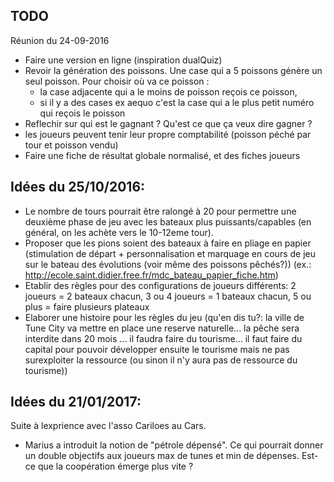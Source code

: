 ## TODO
Réunion du 24-09-2016
  * Faire une version en ligne (inspiration dualQuiz)
  * Revoir la génération des poissons. Une case qui a 5 poissons génère un seul poisson. Pour choisir où va ce poisson :
    * la case adjacente qui a le moins de poisson reçois ce poisson,
    * si il y a des cases ex aequo c'est la case qui a le plus petit numéro qui reçois le poisson
  * Reflechir sur qui est le gagnant ? Qu'est ce que ça veux dire gagner ?
  * les joueurs peuvent tenir leur propre comptabilité (poisson péché par tour et poisson vendu)
  * Faire une fiche de résultat globale normalisé, et des fiches joueurs
## Idées du 25/10/2016:
 * Le nombre de tours pourrait être ralongé à 20 pour permettre une deuxième phase de jeu avec les bateaux plus puissants/capables (en général, on les achète vers le 10-12eme tour).
 * Proposer que les pions soient des bateaux à faire en pliage en papier (stimulation de départ + personnalisation et marquage en cours de jeu sur le bateau des évolutions (voir même des poissons pêchés?)) (ex.: http://ecole.saint.didier.free.fr/mdc_bateau_papier_fiche.htm)
 * Etablir des règles pour des configurations de joueurs différents: 2 joueurs = 2 bateaux chacun, 3 ou 4 joueurs = 1 bateaux chacun, 5 ou plus = faire plusieurs plateaux
 * Elaborer une histoire pour les règles du jeu (qu'en dis tu?: la ville de Tune City va mettre en place une reserve naturelle... la pêche sera interdite dans 20 mois ... il faudra faire du tourisme...  il faut faire du capital pour pouvoir développer ensuite le tourisme mais ne pas surexploiter la ressource (ou sinon il n'y aura pas de ressource du tourisme))
 ## Idées du 21/01/2017:
 Suite à lexprience avec l'asso Cariloes au Cars.
 * Marius a introduit la notion de "pétrole dépensé". Ce qui pourrait donner un double objectifs aux joueurs max de tunes et min de dépenses. Est-ce que la coopération émerge plus vite ?
